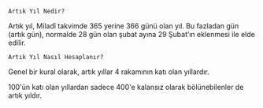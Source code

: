     Artık Yıl Nedir?

Artık yıl, Miladî takvimde 365 yerine 366 günü olan yıl. Bu fazladan gün (artık gün), normalde 28 gün olan şubat ayına 29 Şubat’ın eklenmesi ile elde edilir.

    Artık Yıl Nasıl Hesaplanır?

Genel bir kural olarak, artık yıllar 4 rakamının katı olan yıllardır.

100'ün katı olan yıllardan sadece 400'e kalansız olarak bölünebilenler de artık yıldır.
